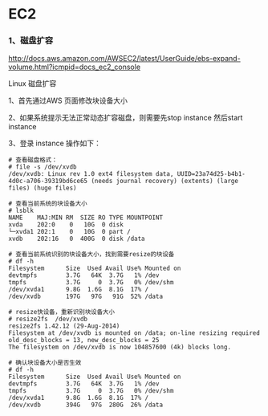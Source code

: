 # EC2

### 1、磁盘扩容
http://docs.aws.amazon.com/AWSEC2/latest/UserGuide/ebs-expand-volume.html?icmpid=docs_ec2_console

Linux 磁盘扩容

1、首先通过AWS 页面修改块设备大小

2、如果系统提示无法正常动态扩容磁盘，则需要先stop instance 然后start instance

3、登录 instance 操作如下：

    # 查看磁盘格式：
    # file -s /dev/xvdb
    /dev/xvdb: Linux rev 1.0 ext4 filesystem data, UUID=23a74d25-b4b1-4d0c-a706-39319bd6ce65 (needs journal recovery) (extents) (large files) (huge files)

    # 查看当前系统的块设备大小
    # lsblk 
    NAME    MAJ:MIN RM  SIZE RO TYPE MOUNTPOINT
    xvda    202:0    0   10G  0 disk 
    └─xvda1 202:1    0   10G  0 part /
    xvdb    202:16   0  400G  0 disk /data

    # 查看当前系统识别的块设备大小，找到需要resize的块设备
    # df -h
    Filesystem      Size  Used Avail Use% Mounted on
    devtmpfs        3.7G   64K  3.7G   1% /dev
    tmpfs           3.7G     0  3.7G   0% /dev/shm
    /dev/xvda1      9.8G  1.6G  8.1G  17% /
    /dev/xvdb       197G   97G   91G  52% /data

    # resize快设备，重新识别块设备大小
    # resize2fs  /dev/xvdb
    resize2fs 1.42.12 (29-Aug-2014)
    Filesystem at /dev/xvdb is mounted on /data; on-line resizing required
    old_desc_blocks = 13, new_desc_blocks = 25
    The filesystem on /dev/xvdb is now 104857600 (4k) blocks long.

    # 确认块设备大小是否生效
    # df -h
    Filesystem      Size  Used Avail Use% Mounted on
    devtmpfs        3.7G   64K  3.7G   1% /dev
    tmpfs           3.7G     0  3.7G   0% /dev/shm
    /dev/xvda1      9.8G  1.6G  8.1G  17% /
    /dev/xvdb       394G   97G  280G  26% /data


